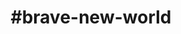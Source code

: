 ---
title: "#brave-new-world"
hashtag: "brave-new-world"
tags:
  - Science Fiction
  - Book
  - Aldous Huxley
---